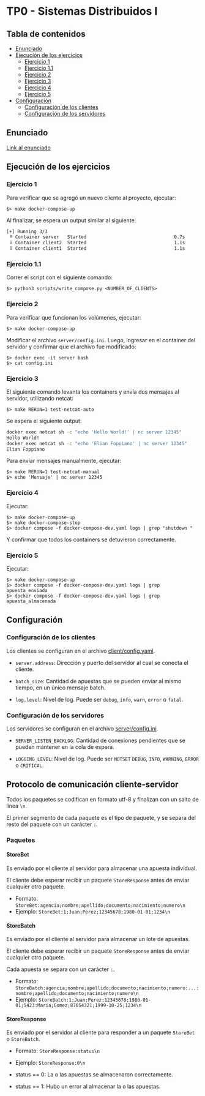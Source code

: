 # TP0 - Sistemas Distribuidos I


## Tabla de contenidos

* [Enunciado](#enunciado)
* [Ejecución de los ejercicios](#ejecución-de-los-ejercicios)
  * [Ejercicio 1](#ejercicio-1)
  * [Ejercicio 1.1](#ejercicio-11)
  * [Ejercicio 2](#ejercicio-2)
  * [Ejercicio 3](#ejercicio-3)
  * [Ejercicio 4](#ejercicio-4)
  * [Ejercicio 5](#ejercicio-5)
* [Configuración](#configuración)
  * [Configuración de los clientes](#configuración-de-los-clientes)
  * [Configuración de los servidores](#configuración-de-los-servidores)

## Enunciado
[Link al enunciado](enunciado.md)

## Ejecución de los ejercicios

### Ejercicio 1

Para verificar que se agregó un nuevo cliente al proyecto, ejecutar:

    $> make docker-compose-up

Al finalizar, se espera un output similar al siguiente:
```bash
[+] Running 3/3
 ⠿ Container server   Started                                0.7s
 ⠿ Container client2  Started                                1.1s
 ⠿ Container client1  Started                                1.1s
```

### Ejercicio 1.1

Correr el script con el siguiente comando:

    $> python3 scripts/write_compose.py <NUMBER_OF_CLIENTS>

### Ejercicio 2

Para verificar que funcionan los volúmenes, ejecutar:

    $> make docker-compose-up

Modificar el archivo `server/config.ini`. Luego, ingresar en el container del servidor y confirmar
que el archivo fue modificado:

    $> docker exec -it server bash
    $> cat config.ini

### Ejercicio 3

El siguiente comando levanta los containers y envía dos mensajes al servidor, utilizando netcat:

    $> make RERUN=1 test-netcat-auto

Se espera el siguiente output:

```bash
docker exec netcat sh -c "echo 'Hello World!' | nc server 12345"
Hello World!
docker exec netcat sh -c "echo 'Elian Foppiano' | nc server 12345"
Elian Foppiano
```

Para enviar mensajes manualmente, ejecutar:

    $> make RERUN=1 test-netcat-manual
    $> echo 'Mensaje' | nc server 12345


### Ejercicio 4

Ejecutar:

    $> make docker-compose-up
    $> make docker-compose-stop
    $> docker compose -f docker-compose-dev.yaml logs | grep "shutdown "

Y confirmar que todos los containers se detuvieron correctamente.

### Ejercicio 5

Ejecutar:

    $> make docker-compose-up
    $> docker compose -f docker-compose-dev.yaml logs | grep apuesta_enviada
    $> docker compose -f docker-compose-dev.yaml logs | grep apuesta_almacenada


## Configuración

### Configuración de los clientes

Los clientes se configuran en el archivo [client/config.yaml](./client/config.yaml).

- `server.address`: Dirección y puerto del servidor al cual se conecta el cliente.

- `batch_size`: Cantidad de apuestas que se pueden enviar al mismo tiempo, en un único mensaje batch. 

- `log.level`: Nivel de log. Puede ser `debug`, `info`, `warn`, `error` o `fatal`.

### Configuración de los servidores

Los servidores se configuran en el archivo [server/config.ini](./server/config.ini).

- `SERVER_LISTEN_BACKLOG`: Cantidad de conexiones pendientes que se pueden mantener en la cola de
espera.

- `LOGGING_LEVEL`: Nivel de log. Puede ser `NOTSET` `DEBUG`, `INFO`, `WARNING`, `ERROR` o `CRITICAL`.


## Protocolo de comunicación cliente-servidor

Todos los paquetes se codifican en formato utf-8 y finalizan con un salto de línea `\n`.

El primer segmento de cada paquete es el tipo de paquete, y se separa del resto del paquete con un
carácter `:`.

### Paquetes

#### StoreBet

Es enviado por el cliente al servidor para almacenar una apuesta individual.

El cliente debe esperar recibir un paquete `StoreResponse` antes de enviar cualquier otro paquete.

- Formato: `StoreBet:agencia;nombre;apellido;documento;nacimiento;numero\n`
- Ejemplo: `StoreBet:1;Juan;Perez;12345678;1980-01-01;1234\n`

#### StoreBatch

Es enviado por el cliente al servidor para almacenar un lote de apuestas.

El cliente debe esperar recibir un paquete `StoreResponse` antes de enviar cualquier otro paquete.

Cada apuesta se separa con un carácter `:`.

- Formato: `StoreBatch:agencia;nombre;apellido;documento;nacimiento;numero:...:nombre;apellido;documento;nacimiento;numero\n`
- Ejemplo: `StoreBatch:1;Juan;Perez;12345678;1980-01-01;5423:Maria;Gomez;87654321;1999-10-25;1234\n`

#### StoreResponse

Es enviado por el servidor al cliente para responder a un paquete `StoreBet` o `StoreBatch`.

- Formato: `StoreResponse:status\n`
- Ejemplo: `StoreResponse:0\n`

- status == 0: La o las apuestas se almacenaron correctamente.
- status == 1: Hubo un error al almacenar la o las apuestas.

